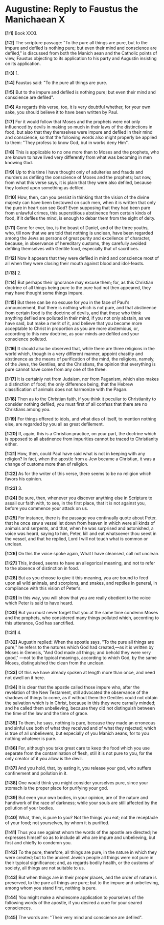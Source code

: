 # Augustine: Reply to Faustus the Manichaean X

**[1:1]** Book XXXI.

**[1:2]** The scripture passage: "To the pure all things are pure, but to the impure and defiled is nothing pure; but even their mind and conscience are defiled," is discussed from both the Manich aean and the Catholic points of view, Faustus objecting to its application to his party and Augustin insisting on its application.

**[1:3]** 1.

**[1:4]** Faustus said: "To the pure all things are pure.

**[1:5]** But to the impure and defiled is nothing pure; but even their mind and conscience are defiled".

**[1:6]** As regards this verse, too, it is very doubtful whether, for your own sake, you should believe it to have been written by Paul.

**[1:7]** For it would follow that Moses and the prophets were not only influenced by devils in making so much in their laws of the distinctions in food, but also that they themselves were impure and defiled in their mind and conscience, so that the following words also might properly be applied to them: "They profess to know God, but in works deny Him".

**[1:8]** This is applicable to no one more than to Moses and the prophets, who are known to have lived very differently from what was becoming in men knowing God.

**[1:9]** Up to this time I have thought only of adulteries and frauds and murders as defiling the conscience of Moses and the prophets; but now, from what this verse says, it is plain that they were also defiled, because they looked upon something as defiled.

**[1:10]** How, then, can you persist in thinking that the vision of the divine majesty can have been bestowed on such men, when it is written that only the pure in heart can see God? Even supposing that they had been pure from unlawful crimes, this superstitious abstinence from certain kinds of food, if it defiles the mind, is enough to debar them from the sight of deity.

**[1:11]** Gone for ever, too, is the boast of Daniel, and of the three youths, who, till now that we are told that nothing is unclean, have been regarded among the Jews as persons of great purity and excellence of character, because, in observance of hereditary customs, they carefully avoided defiling themselves with Gentile food, especially that of sacrifices.

**[1:12]** Now it appears that they were defiled in mind and conscience most of all when they were closing their mouth against blood and idol-feasts.

**[1:13]** 2.

**[1:14]** But perhaps their ignorance may excuse them; for, as this Christian doctrine of all things being pure to the pure had not then appeared, they may have thought some things impure.

**[1:15]** But there can be no excuse for you in the face of Paul's announcement, that there is nothing which is not pure, and that abstinence from certain food is the doctrine of devils, and that those who think anything defiled are polluted in their mind, if you not only abstain, as we have said, but make a merit of it, and believe that you become more acceptable to Christ in proportion as you are more abstemious, or, according to this new doctrine, as your minds are defiled and your conscience polluted.

**[1:16]** It should also be observed that, while there are three religions in the world which, though in a very different manner, appoint chastity and abstinence as the means of purification of the mind, the religions, namely, of the Jews, the Gentiles, and the Christians, the opinion that everything is pure cannot have come from any one of the three.

**[1:17]** It is certainly not from Judaism, nor from Paganism, which also makes a distinction of food; the only difference being, that the Hebrew classification of animals does not harmonize with the Pagan.

**[1:18]** Then as to the Christian faith, if you think it peculiar to Christianity to consider nothing defiled, you must first of all confess that there are no Christians among you.

**[1:19]** For things offered to idols, and what dies of itself, to mention nothing else, are regarded by you all as great defilement.

**[1:20]** If, again, this is a Christian practice, on your part, the doctrine which is opposed to all abstinence from impurities cannot be traced to Christianity either.

**[1:21]** How, then, could Paul have said what is not in keeping with any religion? In fact, when the apostle from a Jew became a Christian, it was a change of customs more than of religion.

**[1:22]** As for the writer of this verse, there seems to be no religion which favors his opinion.

**[1:23]** 3.

**[1:24]** Be sure, then, whenever you discover anything else in Scripture to assail our faith with, to see, in the first place, that it is not against you, before you commence your attack on us.

**[1:25]** For instance, there is the passage you continually quote about Peter, that he once saw a vessel let down from heaven in which were all kinds of animals and serpents, and that, when he was surprised and astonished, a voice was heard, saying to him, Peter, kill and eat whatsoever thou seest in the vessel, and that he replied, Lord I will not touch what is common or unclean.

**[1:26]** On this the voice spoke again, What I have cleansed, call not unclean.

**[1:27]** This, indeed, seems to have an allegorical meaning, and not to refer to the absence of distinction in food.

**[1:28]** But as you choose to give it this meaning, you are bound to feed upon all wild animals, and scorpions, and snakes, and reptiles in general, in compliance with this vision of Peter's.

**[1:29]** In this way, you will show that you are really obedient to the voice which Peter is said to have heard.

**[1:30]** But you must never forget that you at the same time condemn Moses and the prophets, who considered many things polluted which, according to this utterance, God has sanctified.

**[1:31]** 4.

**[1:32]** Augustin replied: When the apostle says, "To the pure all things are pure," he refers to the natures which God had created,—as it is written by Moses in Genesis, "And God made all things; and behold they were very good," —not to the typical meanings, according to which God, by the same Moses, distinguished the clean from the unclean.

**[1:33]** Of this we have already spoken at length more than once, and need not dwell on it here.

**[1:34]** It is clear that the apostle called those impure who, after the revelation of the New Testament, still advocated the observance of the shadows of things to come, as if without them the Gentiles could not obtain the salvation which is in Christ, because in this they were carnally minded; and he called them unbelieving, because they did not distinguish between the time of the law and the time of grace.

**[1:35]** To them, he says, nothing is pure, because they made an erroneous and sinful use both of what they received and of what they rejected; which is true of all unbelievers, but especially of you Manich aeans, for to you nothing whatever is pure.

**[1:36]** For, although you take great care to keep the food which you use separate from the contamination of flesh, still it is not pure to you, for the only creator of it you allow is the devil.

**[1:37]** And you hold, that, by eating it, you release your god, who suffers confinement and pollution in it.

**[1:38]** One would think you might consider yourselves pure, since your stomach is the proper place for purifying your god.

**[1:39]** But even your own bodies, in your opinion, are of the nature and handiwork of the race of darkness; while your souls are still affected by the pollution of your bodies.

**[1:40]** What, then, is pure to you? Not the things you eat; not the receptacle of your food; not yourselves, by whom it is purified.

**[1:41]** Thus you see against whom the words of the apostle are directed; he expresses himself so as to include all who are impure and unbelieving, but first and chiefly to condemn you.

**[1:42]** To the pure, therefore, all things are pure, in the nature in which they were created; but to the ancient Jewish people all things were not pure in their typical significance; and, as regards bodily health, or the customs of society, all things are not suitable to us.

**[1:43]** But when things are in their proper places, and the order of nature is preserved, to the pure all things are pure; but to the impure and unbelieving, among whom you stand first, nothing is pure.

**[1:44]** You might make a wholesome application to yourselves of the following words of the apostle, if you desired a cure for your seared consciences.

**[1:45]** The words are: "Their very mind and conscience are defiled".

